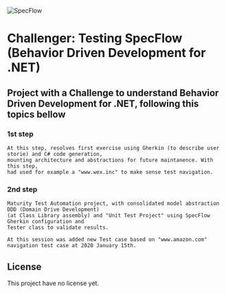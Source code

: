 
![SpecFlow](https://www.specflow.org/wp-content/uploads/2016/07/SF_Logo.png)
# Challenger: Testing SpecFlow (Behavior Driven Development for .NET)
## Project with a Challenge to understand Behavior Driven Development for .NET, following this topics bellow


### 1st step
```
At this step, resolves first exercise using Gherkin (to describe user storie) and C# code generation,
mounting architecture and abstractions for future maintanence. With this step,
had used for example a "www.wex.inc" to make sense test navigation.
```

### 2nd step

```
Maturity Test Automation project, with consolidated model abstraction DDD (Domain Drive Development)
(at Class Library assembly) and "Unit Test Project" using SpecFlow Gherkin configuration and
Tester class to validate results.

At this session was added new Test case based on "www.amazon.com" navigation test case at 2020 January 15th.
```


## License
This project have no license yet.
